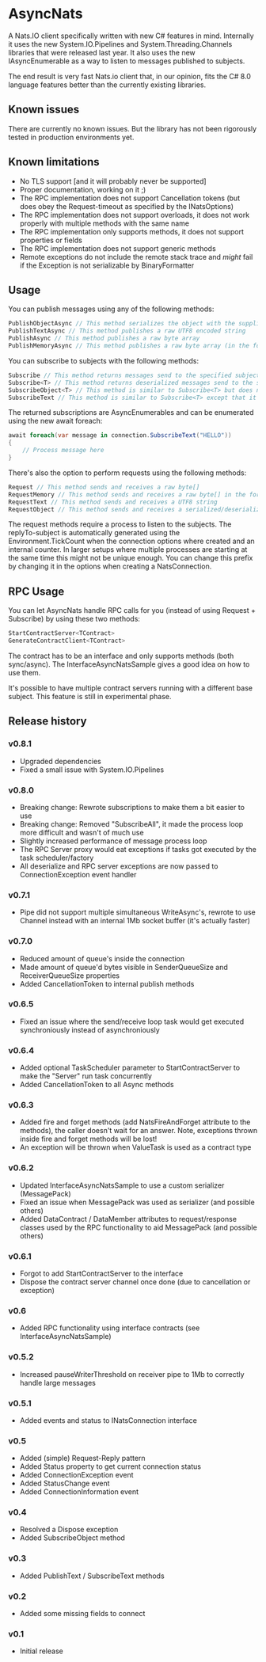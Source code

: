 # AsyncNats
A Nats.IO client specifically written with new C# features in mind. Internally it uses the new System.IO.Pipelines and System.Threading.Channels libraries that were released last year. It also uses the new IAsyncEnumerable as a way to listen to messages published to subjects.

The end result is very fast Nats.io client that, in our opinion, fits the C# 8.0 language features better than the currently existing libraries.

## Known issues
There are currently no known issues. But the library has not been rigorously tested in production environments yet.

## Known limitations
* No TLS support [and it will probably never be supported]
* Proper documentation, working on it ;)
* The RPC implementation does not support Cancellation tokens (but does obey the Request-timeout as specified by the INatsOptions)
* The RPC implementation does not support overloads, it does not work properly with multiple methods with the same name
* The RPC implementation only supports methods, it does not support properties or fields
* The RPC implementation does not support generic methods
* Remote exceptions do not include the remote stack trace and *might* fail if the Exception is not serializable by BinaryFormatter

## Usage
You can publish messages using any of the following methods:
```C#
PublishObjectAsync // This method serializes the object with the supplied/default serializer
PublishTextAsync // This method publishes a raw UTF8 encoded string
PublishAsync // This method publishes a raw byte array
PublishMemoryAsync // This method publishes a raw byte array (in the form of Memory<byte>)
```

You can subscribe to subjects with the following methods:
```C#
Subscribe // This method returns messages send to the specified subject but does not perform any deserialization, *the payload is only valid until the next message has been enumerated*
Subscribe<T> // This method returns deserialized messages send to the specified subject
SubscribeObject<T> // This method is similar to Subscribe<T> but does not wrap the enumerated objects in a NatsTypedMsg, use this if you do not care about subject/subscriptionId/replyTo
SubscribeText // This method is similar to Subscribe<T> except that it only UTF8 decodes the payload
```

The returned subscriptions are AsyncEnumerables and can be enumerated using the new await foreach:
```C#
await foreach(var message in connection.SubscribeText("HELLO"))
{
	// Process message here
}
```

There's also the option to perform requests using the following methods:
```C#
Request // This method sends and receives a raw byte[]
RequestMemory // This method sends and receives a raw byte[] in the form of Memory
RequestText // This method sends and receives a UTF8 string
RequestObject // This method sends and receives a serialized/deserialized object 
```

The request methods require a process to listen to the subjects. The replyTo-subject is automatically generated using the Environment.TickCount when the connection options where created and an internal counter. In larger setups where multiple processes are starting at the same time this might not be unique enough. You can change this prefix by changing it in the options when creating a NatsConnection.

## RPC Usage
You can let AsyncNats handle RPC calls for you (instead of using Request + Subscribe) by using these two methods:
```C#
StartContractServer<TContract>
GenerateContractClient<TContract>
```

The contract has to be an interface and only supports methods (both sync/async). The InterfaceAsyncNatsSample gives a good idea on how to  use them. 

It's possible to have multiple contract servers running with a different base subject. This feature is still in experimental phase.

## Release history

### v0.8.1
* Upgraded dependencies
* Fixed a small issue with System.IO.Pipelines

### v0.8.0
* Breaking change: Rewrote subscriptions to make them a bit easier to use
* Breaking change: Removed "SubscribeAll", it made the process loop more difficult and wasn't of much use
* Slightly increased performance of message process loop
* The RPC Server proxy would eat exceptions if tasks got executed by the task scheduler/factory
* All deserialize and RPC server exceptions are now passed to ConnectionException event handler

### v0.7.1
* Pipe did not support multiple simultaneous WriteAsync's, rewrote to use Channel instead with an internal 1Mb socket buffer (it's actually faster)

### v0.7.0
* Reduced amount of queue's inside the connection
* Made amount of queue'd bytes visible in SenderQueueSize and ReceiverQueueSize properties
* Added CancellationToken to internal publish methods

### v0.6.5
* Fixed an issue where the send/receive loop task would get executed synchroniously instead of asynchroniously

### v0.6.4
* Added optional TaskScheduler parameter to StartContractServer to make the "Server" run task concurrently
* Added CancellationToken to all Async methods

### v0.6.3
* Added fire and forget methods (add NatsFireAndForget attribute to the methods), the caller doesn't wait for an answer. Note, exceptions thrown inside fire and forget methods will be lost!
* An exception will be thrown when ValueTask is used as a contract type

### v0.6.2
* Updated InterfaceAsyncNatsSample to use a custom serializer (MessagePack)
* Fixed an issue when MessagePack was used as serializer (and possible others)
* Added DataContract / DataMember attributes to request/response classes used by the RPC functionality to aid MessagePack (and possible others)

### v0.6.1
* Forgot to add StartContractServer to the interface
* Dispose the contract server channel once done (due to cancellation or exception)

### v0.6
* Added RPC functionality using interface contracts (see InterfaceAsyncNatsSample)

### v0.5.2
* Increased pauseWriterThreshold on receiver pipe to 1Mb to correctly handle large messages

### v0.5.1
* Added events and status to INatsConnection interface

### v0.5
* Added (simple) Request-Reply pattern
* Added Status property to get current connection status
* Added ConnectionException event
* Added StatusChange event 
* Added ConnectionInformation event

### v0.4
* Resolved a Dispose exception
* Added SubscribeObject method

### v0.3
* Added PublishText / SubscribeText methods

### v0.2
* Added some missing fields to connect

### v0.1
* Initial release